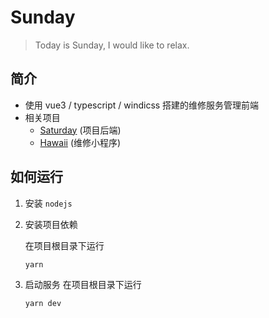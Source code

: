# Sunday
> Today is Sunday, I would like to relax.

## 简介
+ 使用 vue3 / typescript / windicss 搭建的维修服务管理前端
+ 相关项目
   + [Saturday](https://github.com/nbtca/Saturday) (项目后端)
   + [Hawaii](https://github.com/nbtca/Hawaii) (维修小程序)

## 如何运行
1. 安装 `nodejs`
2. 安装项目依赖

   在项目根目录下运行
   ``` sh
   yarn
   ```
3. 启动服务
   在项目根目录下运行
   ``` sh
   yarn dev
   ```
